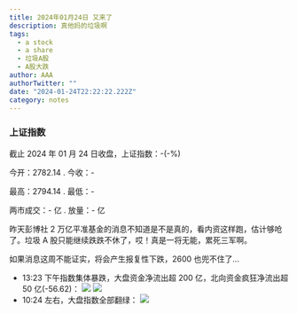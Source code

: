 ```yaml
---
title: 2024年01月24日 又来了
description: 真他妈的垃圾啊
tags:
  - a stock
  - a share
  - 垃圾A股
  - A股大跌
author: AAA
authorTwitter: ""
date: "2024-01-24T22:22:22.222Z"
category: notes
---
```


### 上证指数

截止 2024 年 01 月 24 日收盘，上证指数：<span class="font-semibold text-g-5">-(-%)</span>

今开：<span class="font-semibold text-r-5">2782.14</span> . 今收：<span class="font-semibold text-r-5">-</span>

最高：<span class="font-semibold text-r-5">2794.14</span> . 最低：<span class="font-semibold text-g-6">-</span>

两市成交：<span class="font-semibold">- 亿</span> . 放量：<span class="font-semibold text-g-6">- 亿</span>

昨天彭博社 2 万亿平准基金的消息不知道是不是真的，看内资这样跑，估计够呛了。垃圾 A 股只能继续跌跌不休了，哎！真是一将无能，累死三军啊。

如果消息这周不能证实，将会产生报复性下跌，2600 也兜不住了...

- 13:23 下午指数集体暴跌，大盘资金净流出超 200 亿，北向资金疯狂净流出超 50 亿(-56.62)：
  <img src="/images/uploads/2024-01/20240124-zs-bs-13.25.png">
  <img src="/images/uploads/2024-01/20240124-zs-global-13.23.png">
- 10:24 左右，大盘指数全部翻绿：
  <img src="/images/uploads/2024-01/20240124-zs-global-10.24.png">
